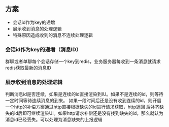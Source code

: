 ## 方案
- 会话id作为key的递增
- 展示收到消息的处理逻辑
- 特殊原因造成收到的消息不连续处理逻辑

### 会话id作为key的递增（消息ID）

   群聊或者单聊每个会话存储一个key到redis，业务服务器每收到一条消息就请求redis获取最新的消息ID
   
### 展示收到消息的处理逻辑
   判断消息id是否连续，如果是连续的id直接渲染到IU。如果不是连续的id，则等待一定时间等待连续消息的到来。
如果一段时间后还是没有收到连续的id，则开启一个http的补偿方案通过http直接根据缺失的id进行请求获取，http返回
后补齐缺失的id后即可继续渲染UI。如果http请求补偿还是没有找到缺失的id，那么就认为消息id已经丢失。可以处理为消息缺失的上报逻辑




